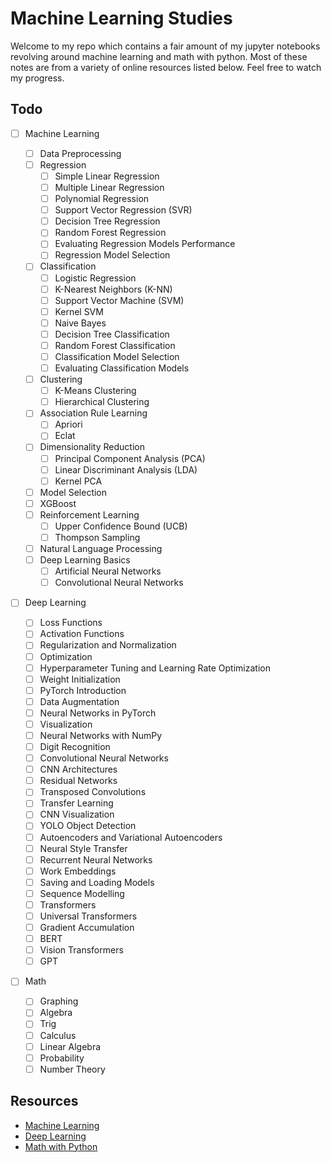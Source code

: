 # Machine Learning Studies

Welcome to my repo which contains a fair amount of my jupyter notebooks revolving around machine learning and math with python. Most of these notes are from a variety of online resources listed below. Feel free to watch my progress.

## Todo

- [ ] Machine Learning

  - [ ] Data Preprocessing
  - [ ] Regression
    - [ ] Simple Linear Regression
    - [ ] Multiple Linear Regression
    - [ ] Polynomial Regression
    - [ ] Support Vector Regression (SVR)
    - [ ] Decision Tree Regression
    - [ ] Random Forest Regression
    - [ ] Evaluating Regression Models Performance
    - [ ] Regression Model Selection
  - [ ] Classification
    - [ ] Logistic Regression
    - [ ] K-Nearest Neighbors (K-NN)
    - [ ] Support Vector Machine (SVM)
    - [ ] Kernel SVM
    - [ ] Naive Bayes
    - [ ] Decision Tree Classification
    - [ ] Random Forest Classification
    - [ ] Classification Model Selection
    - [ ] Evaluating Classification Models
  - [ ] Clustering
    - [ ] K-Means Clustering
    - [ ] Hierarchical Clustering
  - [ ] Association Rule Learning
    - [ ] Apriori
    - [ ] Eclat
  - [ ] Dimensionality Reduction
    - [ ] Principal Component Analysis (PCA)
    - [ ] Linear Discriminant Analysis (LDA)
    - [ ] Kernel PCA
  - [ ] Model Selection
  - [ ] XGBoost
  - [ ] Reinforcement Learning
    - [ ] Upper Confidence Bound (UCB)
    - [ ] Thompson Sampling
  - [ ] Natural Language Processing
  - [ ] Deep Learning Basics
    - [ ] Artificial Neural Networks
    - [ ] Convolutional Neural Networks

- [ ] Deep Learning

  - [ ] Loss Functions
  - [ ] Activation Functions
  - [ ] Regularization and Normalization
  - [ ] Optimization
  - [ ] Hyperparameter Tuning and Learning Rate Optimization
  - [ ] Weight Initialization
  - [ ] PyTorch Introduction
  - [ ] Data Augmentation
  - [ ] Neural Networks in PyTorch
  - [ ] Visualization
  - [ ] Neural Networks with NumPy
  - [ ] Digit Recognition
  - [ ] Convolutional Neural Networks
  - [ ] CNN Architectures
  - [ ] Residual Networks
  - [ ] Transposed Convolutions
  - [ ] Transfer Learning
  - [ ] CNN Visualization
  - [ ] YOLO Object Detection
  - [ ] Autoencoders and Variational Autoencoders
  - [ ] Neural Style Transfer
  - [ ] Recurrent Neural Networks
  - [ ] Work Embeddings
  - [ ] Saving and Loading Models
  - [ ] Sequence Modelling
  - [ ] Transformers
  - [ ] Universal Transformers
  - [ ] Gradient Accumulation
  - [ ] BERT
  - [ ] Vision Transformers
  - [ ] GPT

- [ ] Math
  - [ ] Graphing
  - [ ] Algebra
  - [ ] Trig
  - [ ] Calculus
  - [ ] Linear Algebra
  - [ ] Probability
  - [ ] Number Theory

## Resources

- [Machine Learning](https://www.udemy.com/course/machinelearning/)
- [Deep Learning](https://www.udemy.com/course/the-complete-neural-networks-bootcamp-theory-applications/)
- [Math with Python](https://www.udemy.com/course/math-with-python/)
